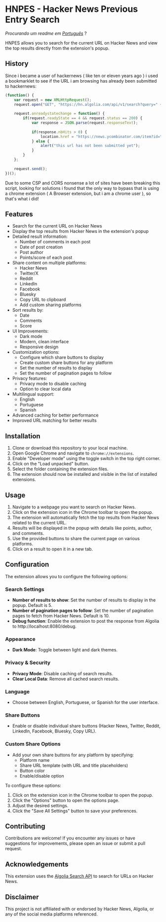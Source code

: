 # HNPES - Hacker News Previous Entry Search

*Procurando um readme em [Português](README.pt-BR.md)* ?

HNPES allows you to search for the current URL on Hacker News and view the top results directly from the extension's popup.

## History

Since i became a user of hackernews ( like ten or eleven years ago ) i used a bookmarklet to see if the URL i am browsing has already been submitted to hackernews:

```javascript
(function() {
    var request = new XMLHttpRequest();
    request.open("GET", "https://hn.algolia.com/api/v1/search?query=" + encodeURIComponent(location.href), true);
   
    request.onreadystatechange = function() {
        if(request.readyState == 4 && request.status == 200) {
            var response = JSON.parse(request.responseText);
            
            if(response.nbHits > 0) {
                location.href = "https://news.ycombinator.com/item?id=" + response.hits[0].objectID;
            } else {
                alert("this url has not been submitted yet");
            }
        }
    };
    
    request.send();
})();
```

 Due to some CSP and CORS nonsense a lot of sites have been breaking this script, looking for solutions i found that the only way to bypass that is using a chrome extension ( A Browser extension, but i am a chrome user ), so that's what i did!

## Features

- Search for the current URL on Hacker News
- Display the top results from Hacker News in the extension's popup
- Detailed result information:
  - Number of comments in each post
  - Date of post creation
  - Post author
  - Points/score of each post
- Share content on multiple platforms:
  - Hacker News
  - Twitter/X
  - Reddit
  - LinkedIn
  - Facebook
  - Bluesky
  - Copy URL to clipboard
  - Add custom sharing platforms
- Sort results by:
  - Date
  - Comments
  - Score
- UI Improvements:
  - Dark mode
  - Modern, clean interface
  - Responsive design
- Customization options:
  - Configure which share buttons to display
  - Create custom share buttons for any platform
  - Set the number of results to display
  - Set the number of pagination pages to follow
- Privacy features:
  - Privacy mode to disable caching
  - Option to clear local data
- Multilingual support:
  - English
  - Portuguese
  - Spanish
- Advanced caching for better performance
- Improved URL matching for better results

## Installation

1. Clone or download this repository to your local machine.
2. Open Google Chrome and navigate to `chrome://extensions`.
3. Enable "Developer mode" using the toggle switch in the top right corner.
4. Click on the "Load unpacked" button.
5. Select the folder containing the extension files.
6. The extension should now be installed and visible in the list of installed extensions.

## Usage

1. Navigate to a webpage you want to search on Hacker News.
2. Click on the extension icon in the Chrome toolbar to open the popup.
3. The extension will automatically fetch the top results from Hacker News related to the current URL.
4. Results will be displayed in the popup with details like points, author, and comments.
5. Use the provided buttons to share the current page on various platforms.
6. Click on a result to open it in a new tab.

## Configuration

The extension allows you to configure the following options:

### Search Settings
- **Number of results to show**: Set the number of results to display in the popup. Default is 5.
- **Number of pagination pages to follow**: Set the number of pagination pages to fetch from Hacker News. Default is 10.
- **Debug function**: Enable the extension to post the response from Algolia to http://localhost:8080/debug.

### Appearance
- **Dark Mode**: Toggle between light and dark themes.

### Privacy & Security
- **Privacy Mode**: Disable caching of search results.
- **Clear Local Data**: Remove all cached search results.

### Language
- Choose between English, Portuguese, or Spanish for the user interface.

### Share Buttons
- Enable or disable individual share buttons (Hacker News, Twitter, Reddit, LinkedIn, Facebook, Bluesky, Copy URL).

### Custom Share Options
- Add your own share buttons for any platform by specifying:
  - Platform name
  - Share URL template (with URL and title placeholders)
  - Button color
  - Enable/disable option

To configure these options:

1. Click on the extension icon in the Chrome toolbar to open the popup.
2. Click the "Options" button to open the options page.
3. Adjust the desired settings.
4. Click the "Save All Settings" button to save your preferences.

## Contributing

Contributions are welcome! If you encounter any issues or have suggestions for improvements, please open an issue or submit a pull request.

## Acknowledgements

This extension uses the [Algolia Search API](https://hn.algolia.com/api) to search for URLs on Hacker News.

## Disclaimer

This project is not affiliated with or endorsed by Hacker News, Algolia, or any of the social media platforms referenced.

